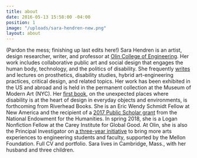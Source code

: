 ```yaml
---
title: about
date: 2016-05-13 15:58:00 -04:00
position: 1
image: "/uploads/sara-hendren-new.png"
layout: about
---
```


(Pardon the mess; finishing up last edits here!)
Sara Hendren is an artist, design researcher, writer, and professor at [Olin College of Engineering](http://www.olin.edu). Her work includes collaborative
public art and social design that engages
the human body, technology, and the
politics of disability. She frequently
[writes](https://sarahendren.com/projects-lab/) and lectures on prosthetics,
disability studies, hybrid art-engineering
practices, critical design, and related
topics.
Her work has been exhibited in
the US and abroad and is held in the
permanent collection at the Museum of
Modern Art (NYC). Her [first book](https://sarahendren.com/projects-lab/first-book/), on
the unexpected places where disability
is at the heart of design in everyday
objects and environments, is forthcoming
from Riverhead Books. She is an Eric
Wendy Schmidt Fellow at New America and
the recipient of a [2017 Public Scholar
grant](https://www.washingtonpost.com/entertainment/books/2017-neh-grants-encourage-great-scholarship-for-nonscholars-to-enjoy/2017/08/01/6e0e74f2-76e9-11e7-8f39-eeb7d3a2d304_story.html?utm_term=.2c5f820b38a4) from the National Endowment for
the Humanities. In spring 2018, she is
a Logan Nonfiction Fellow at the Carey
Institute for Global Good. At Olin, she
is also the Principal Investigator on [a
three-year initiative](http://www.olin.edu/collaborate/sketch-model/) to bring more arts
experiences to engineering students and
faculty, supported by the Mellon Foundation.
Full CV and portfolio. Sara lives in Cambridge, Mass., with her husband and three children.

